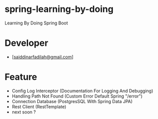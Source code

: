 # spring-learning-by-doing
Learning By Doing Spring Boot 

# Developer 
- [saiddinarfadilah@gmail.com]

# Feature
- Config Log Interceptor (Documentation For Logging And Debugging)
- Handling Path Not Found (Custom Error Default Spring "/error")
- Connection Database (PostgresSQL With Spring Data JPA)
- Rest Client (RestTemplate)
- next soon ?